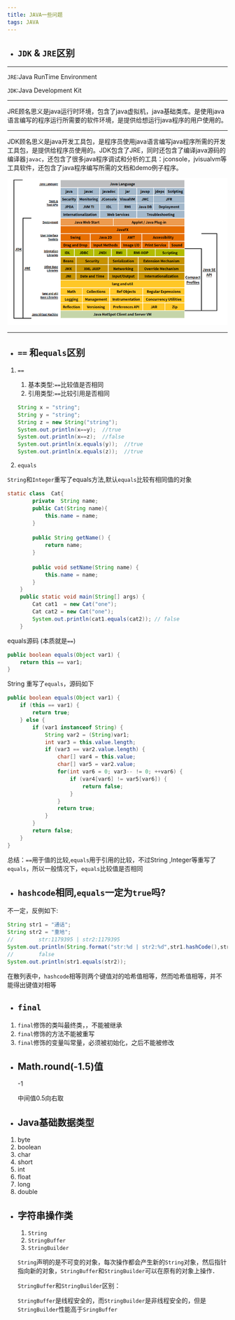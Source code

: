 ```yaml
---
title: JAVA一些问题
tags: JAVA
---
```


- ## `JDK` & `JRE`区别

----

`JRE`:Java RunTime Environment

`JDK`:Java Development Kit

---

JRE顾名思义是java运行时环境，包含了java虚拟机，java基础类库。是使用java语言编写的程序运行所需要的软件环境，是提供给想运行java程序的用户使用的。

-----

JDK顾名思义是java开发工具包，是程序员使用java语言编写java程序所需的开发工具包，是提供给程序员使用的。JDK包含了JRE，同时还包含了编译java源码的编译器`javac`，还包含了很多java程序调试和分析的工具：jconsole，jvisualvm等工具软件，还包含了java程序编写所需的文档和demo例子程序。

![jdk&jre](/img/jdk&jre.png)

-----

- ## `==` 和`equals`区别

1. `==`

   1. 基本类型:`==`比较值是否相同
   2. 引用类型:`==`比较引用是否相同

   ```java
   String x = "string";
   String y = "string";
   String z = new String("string");
   System.out.println(x==y);  //true
   System.out.println(x==z);  //false
   System.out.println(x.equals(y));  //true
   System.out.println(x.equals(z));  //true
   ```

2. `equals`

`String`和`Integer`重写了equals方法,默认`equals`比较有相同值的对象

```java
static class  Cat{
        private  String name;
        public Cat(String name){
            this.name = name;
        }

        public String getName() {
            return name;
        }

        public void setName(String name) {
            this.name = name;
        }
    }
    public static void main(String[] args) {
        Cat cat1  = new Cat("one");
        Cat cat2 = new Cat("one");
        System.out.println(cat1.equals(cat2)); // false
    }
```

equals源码 (本质就是`==`)

```java
public boolean equals(Object var1) {
    return this == var1;
}
```

String 重写了`equals`，源码如下

```java
public boolean equals(Object var1) {
    if (this == var1) {
        return true;
    } else {
        if (var1 instanceof String) {
            String var2 = (String)var1;
            int var3 = this.value.length;
            if (var3 == var2.value.length) {
                char[] var4 = this.value;
                char[] var5 = var2.value;
                for(int var6 = 0; var3-- != 0; ++var6) {
                    if (var4[var6] != var5[var6]) {
                        return false;
                    }
                }
                return true;
            }
        }
        return false;
    }
}
```

总结：`==`用于值的比较,`equals`用于引用的比较，不过String ,Integer等重写了`equals`，所以一般情况下，`equals`比较值是否相同

- ## `hashcode`相同,`equals`一定为`true`吗?

不一定，反例如下:

```java
String str1 = "通话";
String str2 = "重地";
//        str:1179395 | str2:1179395
System.out.println(String.format("str:%d | str2:%d",str1.hashCode(),str2.hashCode()));
//        false
System.out.println(str1.equals(str2));
```

在散列表中，`hashcode`相等则两个键值对的哈希值相等，然而哈希值相等，并不能得出键值对相等

- ## `final`

1. `final`修饰的类叫最终类，，不能被继承
2. `final`修饰的方法不能被重写
3. `final`修饰的变量叫常量，必须被初始化，之后不能被修改

- ## Math.round(-1.5)值

  -1

  中间值0.5向右取

- ## Java基础数据类型

1. byte
2. boolean
3. char
4. short
5. int
6. float
7. long
8. double

- ## 字符串操作类

  1. `String`
  2. `StringBuffer`
  3. `StringBuilder`

  `String`声明的是不可变的对象，每次操作都会产生新的`String`对象，然后指针指向新的对象，`StringBuffer`和`StringBuilder`可以在原有的对象上操作．

  `StringBuffer`和`StringBuilder`区别：

  `StringBuffer`是线程安全的，而`StringBuilder`是非线程安全的，但是`StringBuilder`性能高于`SringBuffer`